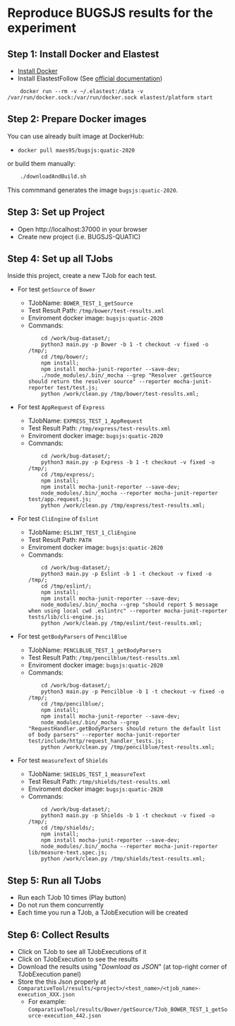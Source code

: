 # Reproduce BUGSJS results for the experiment

## Step 1: Install Docker and Elastest

- [Install Docker](https://docs.docker.com/get-docker/)
- Install ElastestFollow (See [official documentation](https://elastest.io/docs/tutorials/getting-started/))


```
    docker run --rm -v ~/.elastest:/data -v /var/run/docker.sock:/var/run/docker.sock elastest/platform start
```


## Step 2: Prepare Docker images

You can use already built image at DockerHub:

- `docker pull maes95/bugsjs:quatic-2020`

or build them manually:

```sh
    ./downloadAndBuild.sh
```

This commmand generates the image `bugsjs:quatic-2020`.

## Step 3: Set up Project

- Open http://localhost:37000 in your browser
- Create new project (i.e. BUGSJS-QUATIC)

## Step 4: Set up all TJobs

Inside this project, create a new TJob for each test.

- For test `getSource` of `Bower`
  
  - TJobName: `BOWER_TEST_1_getSource`
  - Test Result Path: `/tmp/bower/test-results.xml`
  - Enviroment docker image: `bugsjs:quatic-2020`
  - Commands:
    ```
        cd /work/bug-dataset/;
        python3 main.py -p Bower -b 1 -t checkout -v fixed -o /tmp/;
        cd /tmp/bower/;
        npm install;
        npm install mocha-junit-reporter --save-dev;
        ./node_modules/.bin/_mocha --grep "Resolver .getSource should return the resolver source" --reporter mocha-junit-reporter test/test.js;
        python /work/clean.py /tmp/bower/test-results.xml;
    ```

- For test `AppRequest` of `Express`
  
  - TJobName: `EXPRESS_TEST_1_AppRequest`
  - Test Result Path: `/tmp/express/test-results.xml`
  - Enviroment docker image: `bugsjs:quatic-2020`
  - Commands:
    ```
        cd /work/bug-dataset/;
        python3 main.py -p Express -b 1 -t checkout -v fixed -o /tmp/;
        cd /tmp/express/;
        npm install;
        npm install mocha-junit-reporter --save-dev;
        node_modules/.bin/_mocha --reporter mocha-junit-reporter test/app.request.js;
        python /work/clean.py /tmp/express/test-results.xml;
    ```

- For test `CliEngine` of `Eslint`
  
  - TJobName: `ESLINT_TEST_1_CliEngine`
  - Test Result Path: `PATH`
  - Enviroment docker image: `bugsjs:quatic-2020`
  - Commands:
    ```
        cd /work/bug-dataset/;
        python3 main.py -p Eslint -b 1 -t checkout -v fixed -o /tmp/;
        cd /tmp/eslint/;
        npm install;
        npm install mocha-junit-reporter --save-dev;
        node_modules/.bin/_mocha --grep "should report 5 message when using local cwd .eslintrc" --reporter mocha-junit-reporter tests/lib/cli-engine.js;
        python /work/clean.py /tmp/eslint/test-results.xml;
    ```

- For test `getBodyParsers` of `PencilBlue`
  
  - TJobName: `PENCLBLUE_TEST_1_getBodyParsers`
  - Test Result Path: `/tmp/pencilblue/test-results.xml`
  - Enviroment docker image: `bugsjs:quatic-2020`
  - Commands:
    ```
        cd /work/bug-dataset/;
        python3 main.py -p Pencilblue -b 1 -t checkout -v fixed -o /tmp/;
        cd /tmp/pencilblue/;
        npm install;
        npm install mocha-junit-reporter --save-dev;
        node_modules/.bin/_mocha --grep "RequestHandler.getBodyParsers should return the default list of body parsers" --reporter mocha-junit-reporter test/include/http/request_handler_tests.js;
        python /work/clean.py /tmp/pencilblue/test-results.xml;
    ```

- For test `measureText` of `Shields`
  
  - TJobName: `SHIELDS_TEST_1_measureText`
  - Test Result Path: `/tmp/shields/test-results.xml`
  - Enviroment docker image: `bugsjs:quatic-2020`
  - Commands:
    ```
        cd /work/bug-dataset/;
        python3 main.py -p Shields -b 1 -t checkout -v fixed -o /tmp/;
        cd /tmp/shields/;
        npm install;
        npm install mocha-junit-reporter --save-dev;
        node_modules/.bin/_mocha --reporter mocha-junit-reporter lib/measure-text.spec.js;
        python /work/clean.py /tmp/shields/test-results.xml;
    ```

## Step 5: Run all TJobs

- Run each TJob 10 times (Play button)
- Do not run them concurrently
- Each time you run a TJob, a TJobExecution will be created

## Step 6: Collect Results

- Click on TJob to see all TJobExecutions of it
- Click on TJobExecution to see the results
- Download the results using "_Download as JSON_" (at top-right corner of TJobExecution panel)
- Store the this Json properly at `ComparativeTool/results/<project>/<test_name>/<tjob_name>-execution_XXX.json`
  - For example: `ComparativeTool/results/Bower/getSource/TJob_BOWER_TEST_1_getSource-execution_442.json`